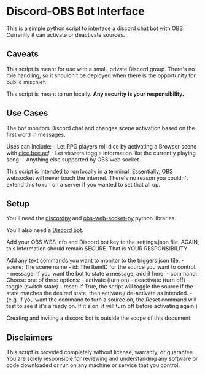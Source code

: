 # Discord-OBS Bot Interface
This is a simple python script to interface a discord chat bot with OBS. Currently it can activate or deactivate sources.

## Caveats
This script is meant for use with a small, private Discord group. There's no role handling, so it shouldn't be deployed when there is the opportunity for public mischief.

This script is meant to run locally. **Any security is your responsibility.**

## Use Cases
The bot monitors Discord chat and changes scene activation based on the first word in messages.

Uses can include:
    - Let RPG players roll dice by activating a Browser scene with [dice.bee.ac](http://dice.bee.ac)!
    - Let viewers toggle information like the currently playing song.
    - Anything else supported by OBS web socket.

This script is intended to run locally in a terminal. Essentially, OBS websocket will never touch the internet. There's no reason you couldn't extend this to run on a server if you wanted to set that all up.

## Setup
You'll need the [discordpy](https://discordpy.readthedocs.io/en/stable/index.html) and [obs-web-socket-py](https://github.com/Elektordi/obs-websocket-py) python libraries.

You'll also need a [Discord bot](https://discordpy.readthedocs.io/en/stable/discord.html#discord-intro).

Add your OBS WSS info and Discord bot key to the settings.json file. AGAIN, this information should remain SECURE. That is YOUR RESPONSIBILITY.

Add any text commands you want to monitor to the triggers.json file.
    - scene: The scene name
    - id: The ItemID for the source you want to control.
    - message: If you want the bot to state a message, add it here.
    - command: Choose one of three options:
        - activate (turn on)
        - deactivate (turn off) 
        - toggle (switch state)
    - reset: If True, the script will toggle the source if the state matches the desired state, then activate / de-activate as intended. 
        -(e.g. if you want the command to turn a source on, the Reset command will test to see if it's already on. If it's on, it will turn off before activating  again.)

Creating and inviting a discord bot is outside the scope of this document.

## Disclaimers
This script is provided completely without license, warranty, or guarantee. You are solely responsible for reviewing and understanding any software or code downloaded or run on any machine or service that you control.